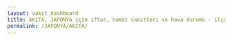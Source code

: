 ```yaml
---
layout: vakit_dashboard
title: AKITA, JAPONYA için iftar, namaz vakitleri ve hava durumu - ilçe/eyalet seç
permalink: /JAPONYA/AKITA/
---
```


<script type="text/javascript">
  var GLOBAL_COUNTRY = 'JAPONYA';
  var GLOBAL_CITY = 'AKITA';
  var GLOBAL_STATE = '';
  var lat = 72;
  var lon = 21;
</script>
